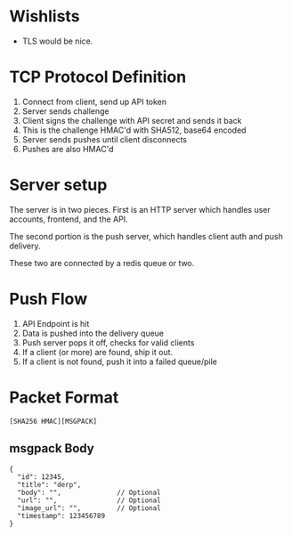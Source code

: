 # Wishlists

* TLS would be nice.

# TCP Protocol Definition

1. Connect from client, send up API token
1. Server sends challenge
1. Client signs the challenge with API secret and sends it back
  2. This is the challenge HMAC'd with SHA512, base64 encoded
1. Server sends pushes until client disconnects
  2. Pushes are also HMAC'd

# Server setup

The server is in two pieces.  First is an HTTP server which handles user accounts, frontend, and the API.

The second portion is the push server, which handles client auth and push delivery.

These two are connected by a redis queue or two.

# Push Flow

1. API Endpoint is hit
1. Data is pushed into the delivery queue
1. Push server pops it off, checks for valid clients
  2. If a client (or more) are found, ship it out.
  2. If a client is not found, push it into a failed queue/pile

# Packet Format

    [SHA256 HMAC][MSGPACK] 

## msgpack Body

    {
      "id": 12345,
      "title": "derp",
      "body": "",              // Optional
      "url": "",               // Optional
      "image_url": "",         // Optional
      "timestamp": 123456789
    }

